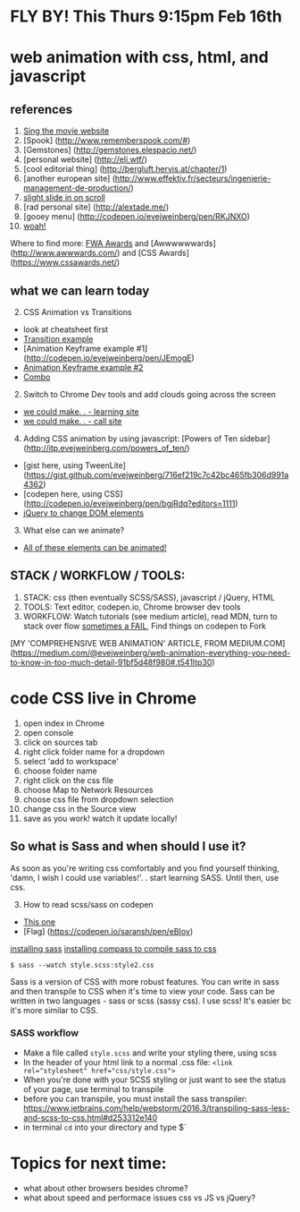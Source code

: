 # FLY BY! This Thurs 9:15pm Feb 16th
# web animation with css, html, and javascript

## references
1. [Sing the movie website](http://www.singmovie.com/home)
2. [Spook] (http://www.rememberspook.com/#)
3. [Gemstones] (http://gemstones.elespacio.net/)
4. [personal website] (http://eli.wtf/)
5. [cool editorial thing] (http://bergluft.hervis.at/chapter/1)
6. [another european site] (http://www.effektiv.fr/secteurs/ingenierie-management-de-production/)
7. [slight slide in on scroll](http://dagadam.com/)
7. [rad personal site] (http://alextade.me/)
8. [gooey menu] (http://codepen.io/evejweinberg/pen/RKJNXO)
9. [woah!](http://codepen.io/evejweinberg/pen/LxByzg)

Where to find more: [FWA Awards](https://thefwa.com/awards/) and [Awwwwwwards] (http://www.awwwards.com/) and [CSS Awards] (https://www.cssawards.net/)

## what we can learn today
2. CSS Animation vs Transitions
  - look at cheatsheet first
  - [Transition example](http://codepen.io/evejweinberg/pen/bgjWKp)
  - [Animation Keyframe example #1] (http://codepen.io/evejweinberg/pen/JEmogE)
  - [Animation Keyframe example #2](http://codepen.io/evejweinberg/pen/zNLVPe)
  - [Combo](http://codepen.io/evejweinberg/pen/JEvaWr)
  
2.  Switch to Chrome Dev tools and add clouds going across the screen

  - [we could make. .  - learning site](http://codepen.io/evejweinberg/pen/Ndevjj)  
  - [we could make. .  - call site](http://itp.evejweinberg.com/call/)
  
  
4. Adding CSS animation by using javascript: [Powers of Ten sidebar] (http://itp.evejweinberg.com/powers_of_ten/)
  - [gist here, using TweenLite] (https://gist.github.com/evejweinberg/716ef219c7c42bc465fb306d991a4362)
  - [codepen here, using CSS] (http://codepen.io/evejweinberg/pen/bgjRdq?editors=1111)
  - [jQuery to change DOM elements](http://codepen.io/evejweinberg/pen/oByXXQ)
  
 
3. What else can we animate?
  - [All of these elements can be animated!](https://developer.mozilla.org/en-US/docs/Web/CSS/CSS_animated_properties)



## STACK / WORKFLOW / TOOLS:
1. STACK: css (then eventually SCSS/SASS), javascript / jQuery, HTML
2. TOOLS: Text editor, codepen.io, Chrome browser dev tools
5. WORKFLOW: Watch tutorials (see medium article), read MDN, turn to stack over flow [sometimes a FAIL](http://stackoverflow.com/questions/8639383/how-do-i-center-an-svg-in-a-div), Find things on codepen to Fork

[MY 'COMPREHENSIVE WEB ANIMATION' ARTICLE, FROM MEDIUM.COM] (https://medium.com/@evejweinberg/web-animation-everything-you-need-to-know-in-too-much-detail-91bf5d48f980#.t541ltp30)




# code CSS live in Chrome

  1. open index in Chrome
  2. open console
  3. click on sources tab
  4. right click folder name for a dropdown
  5. select 'add to workspace'
  6. choose folder name
  7. right click on the css file
  8. choose Map to Network Resources
  9. choose css file from dropdown selection
  9. change css in the Source view
  10. save as you work! watch it update locally!



## So what is Sass and when should I use it?
As soon as you're writing css comfortably and you find yourself thinking, 'damn, I wish I could use variables!'. . start learning SASS. Until then, use css.

3. How to read scss/sass on codepen
  - [This one](http://codepen.io/evejweinberg/pen/WRKjzG)
  - [Flag] (https://codepen.io/saransh/pen/eBIov)


[installing sass](http://sass-lang.com/install)
[installing compass to compile sass to css](http://thesassway.com/beginner/getting-started-with-sass-and-compass)
```
$ sass --watch style.scss:style2.css
```



Sass is a version of CSS with more robust features. You can write in sass and then transpile to CSS when it's time to view your code. Sass can be written in two languages - sass or scss (sassy css). I use scss! It's easier bc it's more similar to CSS.

### SASS workflow
- Make a file called `style.scss` and write your styling there, using scss
- In the header of your html link to a normal .css file: `<link rel="stylesheet" href="css/style.css">`
- When you're done with your SCSS styling or just want to see the status of your page, use terminal to transpile
- before you can transpile, you must install the sass transpiler: https://www.jetbrains.com/help/webstorm/2016.3/transpiling-sass-less-and-scss-to-css.html#d253312e140
- in terminal `cd` into your directory and type $`





# Topics for next time:
- what about other browsers besides chrome?
- what about speed and performace issues css vs JS vs jQuery?






